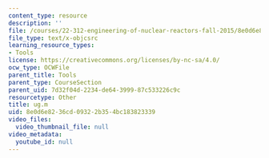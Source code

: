 ```yaml
---
content_type: resource
description: ''
file: /courses/22-312-engineering-of-nuclear-reactors-fall-2015/8e0d6e8236cd09322b354bc183823339_ug.m
file_type: text/x-objcsrc
learning_resource_types:
- Tools
license: https://creativecommons.org/licenses/by-nc-sa/4.0/
ocw_type: OCWFile
parent_title: Tools
parent_type: CourseSection
parent_uid: 7d32f04d-2234-de64-3999-87c533226c9c
resourcetype: Other
title: ug.m
uid: 8e0d6e82-36cd-0932-2b35-4bc183823339
video_files:
  video_thumbnail_file: null
video_metadata:
  youtube_id: null
---
```


